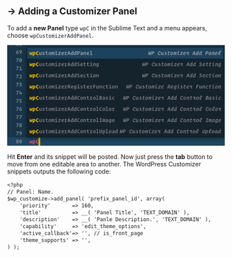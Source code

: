 ## → Adding a Customizer Panel

To add a **new Panel** type `wpC` in the Sublime Text and a menu appears, choose `wpCustomizerAddPanel`.

![](/media/4.png)

Hit **Enter** and its snippet will be posted. Now just press the **tab** button to move from one editable area to another.
The WordPress Customizer snippets outputs the following code:

```
<?php
// Panel: Name.
$wp_customize->add_panel( 'prefix_panel_id', array(
    'priority'       => 160,
    'title'          => __( 'Panel Title', 'TEXT_DOMAIN' ),
    'description'    => __( 'Panle Description.', 'TEXT_DOMAIN' ),
    'capability'     => 'edit_theme_options',
    'active_callback'=> '', // is_front_page
    'theme_supports' => '',
) );
```


